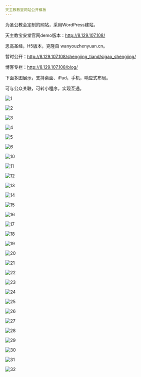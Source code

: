 ```yaml
---
天主教教堂网站公开模板
---
```


为圣公教会定制的网站，采用WordPress建站。

天主教宝安堂官网demo版本：http://8.129.107.108/

思高圣经，H5版本，克隆自 wanyouzhenyuan.cn。

暂时公开：http://8.129.107.108/shengjing_tiand/sigao_shengjing/

博客专栏：http://8.129.107.108/blog/

下面多图展示，支持桌面、iPad，手机，响应式布局。

可与公众关联，可转小程序，实现互通。

![1](Documents/images/1.png)

![2](Documents/images/2.png)

![3](Documents/images/3.png)

![4](Documents/images/4.png)

![5](Documents/images/8.png)

![6](Documents/images/9.png)

![10](Documents/images/10.png)

![11](Documents/images/11.png)

![12](Documents/images/12.png)

![13](Documents/images/13.png)

![14](Documents/images/14.png)

![15](Documents/images/15.png)

![16](Documents/images/16.png)

![17](Documents/images/17.png)

![18](Documents/images/18.png)

![19](Documents/images/19.png)

![20](Documents/images/20.png)

![21](Documents/images/21.png)

![22](Documents/images/22.png)

![23](Documents/images/23.png)

![24](Documents/images/24.png)

![25](Documents/images/25.png)

![26](Documents/images/26.png)

![27](Documents/images/27.png)

![28](Documents/images/28.png)

![29](Documents/images/29.png)

![30](Documents/images/30.png)

![31](Documents/images/31.png)

![32](Documents/images/33.png)
